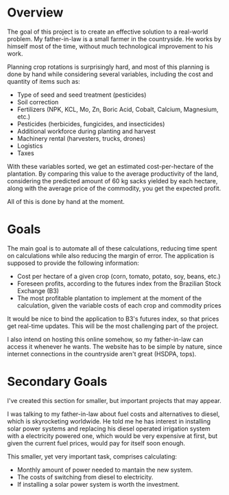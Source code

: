 # Overview

The goal of this project is to create an effective solution to a real-world problem. My father-in-law is a small farmer in the countryside. He works by himself most of the time, without much technological improvement to his work.

Planning crop rotations is surprisingly hard, and most of this planning is done by hand while considering several variables, including the cost and quantity of items such as:

- Type of seed and seed treatment (pesticides)
- Soil correction
- Fertilizers (NPK, KCL, Mo, Zn, Boric Acid, Cobalt, Calcium, Magnesium, etc.)
- Pesticides (herbicides, fungicides, and insecticides)
- Additional workforce during planting and harvest
- Machinery rental (harvesters, trucks, drones)
- Logistics
- Taxes

With these variables sorted, we get an estimated cost-per-hectare of the plantation. By comparing this value to the average productivity of the land, considering the predicted amount of 60 kg sacks yielded by each hectare, along with the average price of the commodity, you get the expected profit.

All of this is done by hand at the moment. 

# Goals

The main goal is to automate all of these calculations, reducing time spent on calculations while also reducing the margin of error. The application is supposed to provide the following information:

- Cost per hectare of a given crop (corn, tomato, potato, soy, beans, etc.)
- Foreseen profits, according to the futures index from the Brazilian Stock Exchange (B3)
- The most profitable plantation to implement at the moment of the calculation, given the variable costs of each crop and commodity prices

It would be nice to bind the application to B3's futures index, so that prices get real-time updates. This will be the most challenging part of the project.

I also intend on hosting this online somehow, so my father-in-law can access it whenever he wants. The website has to be simple by nature, since internet connections in the countryside aren't great (HSDPA, tops).

# Secondary Goals

I've created this section for smaller, but important projects that may appear. 

I was talking to my father-in-law about fuel costs and alternatives to diesel, which is skyrocketing worldwide. He told me he has interest in installing solar power systems and replacing his diesel operated irrigation system with a electricity powered one, which would be very expensive at first, but given the current fuel prices, would pay for itself soon enough.

This smaller, yet very important task, comprises calculating: 

- Monthly amount of power needed to mantain the new system.
- The costs of switching from diesel to electricity.
- If installing a solar power system is worth the investment.
